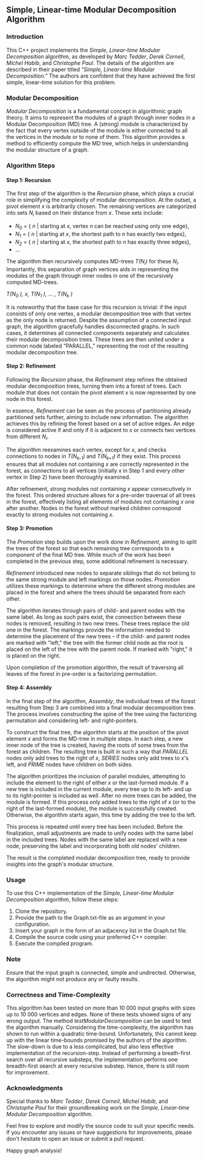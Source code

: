## Simple, Linear-time Modular Decomposition Algorithm

### Introduction
This C++ project implements the *Simple, Linear-time Modular Decomposition* algorithm, as developed by *Marc Tedder*, *Derek Corneil*, *Michel Habib*, and *Christophe Paul*. The details of the algorithm are described in their paper titled *"Simple, Linear-time Modular Decomposition."* The authors are confident that they have achieved the first simple, linear-time solution for this problem.

### Modular Decomposition
*Modular Decomposition* is a fundamental concept in algorithmic graph theory. It aims to represent the modules of a graph through inner nodes in a Modular Decomposition (MD) tree. A (strong) module is characterized by the fact that every vertex outside of the module is either connected to all the vertices in the module or to none of them. This algorithm provides a method to efficiently compute the MD tree, which helps in understanding the modular structure of a graph.

### Algorithm Steps

#### Step 1: Recursion
The first step of the algorithm is the *Recursion* phase, which plays a crucial role in simplifying the complexity of modular decomposition. At the outset, a pivot element *x* is arbitrarily chosen. The remaining vertices are categorized into sets *N<sub>i</sub>* based on their distance from *x*. These sets include:

- *N<sub>0</sub>* = { *n* | starting at *x*, vertex *n* can be reached using only one edge},
- *N<sub>1</sub>* = { *n* | starting at *x*, the shortest path to *n* has exactly two edges},
- *N<sub>2</sub>* = { *n* | starting at *x*, the shortest path to *n* has exactly three edges},
- ...

The algorithm then recursively computes MD-trees *T(N<sub>i</sub>)* for these *N<sub>i</sub>*. Importantly, this separation of graph vertices aids in representing the modules of the graph through inner nodes in one of the recursively computed MD-trees.

*T(N<sub>0</sub> ), x, T(N<sub>1</sub> ), ... , T(N<sub>k</sub> )*

It is noteworthy that the base case for this recursion is trivial: if the input consists of only one vertex, a modular decomposition tree with that vertex as the only node is returned. Despite the assumption of a connected input graph, the algorithm gracefully handles disconnected graphs. In such cases, it determines all connected components separately and calculates their modular decomposition trees. These trees are then united under a common node labeled "PARALLEL," representing the root of the resulting modular decomposition tree.

#### Step 2: Refinement
Following the *Recursion* phase, the *Refinement* step refines the obtained modular decomposition trees, turning them into a forest of trees. Each module that does not contain the pivot element *x* is now represented by one node in this forest.

In essence, *Refinement* can be seen as the process of partitioning already partitioned sets further, aiming to include new information. The algorithm achieves this by refining the forest based on a set of active edges. An edge is considered active if and only if it is adjacent to *x* or connects two vertices from different *N<sub>i</sub>*.

The algorithm reexamines each vertex, except for *x*, and checks connections to nodes in *T(N<sub>k-1</sub>)* and *T(N<sub>k+1</sub>)* if they exist. This process ensures that all modules not containing *x* are correctly represented in the forest, as connections to all vertices (initially *x* in Step 1 and every other vertex in Step 2) have been thoroughly examined.

After refinement, strong modules not containing *x* appear consecutively in the forest. This ordered structure allows for a pre-order traversal of all trees in the forest, effectively listing all elements of modules not containing *x* one after another. Nodes in the forest without marked children correspond exactly to strong modules not containing *x*.

#### Step 3: Promotion
The *Promotion* step builds upon the work done in *Refinement*, aiming to split the trees of the forest so that each remaining tree corresponds to a component of the final MD tree. While much of the work has been completed in the previous step, some additional refinement is necessary.

*Refinement* introduced new nodes to separate siblings that do not belong to the same strong module and left markings on those nodes. *Promotion* utilizes these markings to determine where the different strong modules are placed in the forest and where the trees should be separated from each other.

The algorithm iterates through pairs of child- and parent nodes with the same label. As long as such pairs exist, the connection between these nodes is removed, resulting in two new trees. These trees replace the old one in the forest. The markings provide the information needed to determine the placement of the new trees – if the child- and parent nodes are marked with "left," the tree with the former child node as the root is placed on the left of the tree with the parent node. If marked with "right," it is placed on the right.

Upon completion of the promotion algorithm, the result of traversing all leaves of the forest in pre-order is a factorizing permutation.

#### Step 4: Assembly
In the final step of the algorithm, *Assembly*, the individual trees of the forest resulting from Step 3 are combined into a final modular decomposition tree. The process involves constructing the spine of the tree using the factorizing permutation and considering left- and right-pointers.

To construct the final tree, the algorithm starts at the position of the pivot element *x* and forms the MD-tree in multiple steps. In each step, a new inner node of the tree is created, having the roots of some trees from the forest as children. The resulting tree is built in such a way that *PARALLEL* nodes only add trees to the right of *x*, *SERIES* nodes only add trees to *x*'s left, and *PRIME* nodes have children on both sides.

The algorithm prioritizes the inclusion of parallel modules, attempting to include the element to the right of either *x* or the last-formed module. If a new tree is included in the current module, every tree up to its left- and up to its right-pointer is included as well. After no more trees can be added, the module is formed. If this process only added trees to the right of *x* (or to the right of the last-formed module), the module is successfully created. Otherwise, the algorithm starts again, this time by adding the tree to the left.

This process is repeated until every tree has been included. Before the finalization, small adjustments are made to unify nodes with the same label in the included trees. Nodes with the same label are replaced with a new node, preserving the label and incorporating both old nodes' children.

The result is the completed modular decomposition tree, ready to provide insights into the graph's modular structure.
### Usage
To use this C++ implementation of the *Simple, Linear-time Modular Decomposition* algorithm, follow these steps:

1. Clone the repository.
2. Provide the path to the Graph.txt-file as an argument in your configuration.
3. Insert your graph in the form of an adjacency list in the Graph.txt file.
4. Compile the source code using your preferred C++ compiler.
5. Execute the compiled program.

### Note
Ensure that the input graph is connected, simple and undirected. Otherwise, the algorithm might not produce any or faulty results.

### Correctness and Time-Complexity
This algorithm has been tested on more than 10 000 input graphs with sizes up to 10 000 vertices and edges. None of these tests showed signs of any wrong output. The method *testModularDecomposition*
can be used to test the algorithm manually.
Considering the time-complexity, the algorithm has shown to run within a quadratic time-bound. Unfortunately, this cannot keep up with the linear time-bounds promised by the authors of the algorithm.
The slow-down is due to a less complicated, but also less effective implementation of the recursion-step. Instead of performing a breath-first search over all recursive substeps, the implementation
performs one breadth-first search at every recursive substep. Hence, there is still room for improvement.

### Acknowledgments
Special thanks to *Marc Tedder*, *Derek Corneil*, *Michel Habib*, and *Christophe Paul* for their groundbreaking work on the *Simple, Linear-time Modular Decomposition* algorithm.

Feel free to explore and modify the source code to suit your specific needs. If you encounter any issues or have suggestions for improvements, please don't hesitate to open an issue or submit a pull request.

Happy graph analysis!
